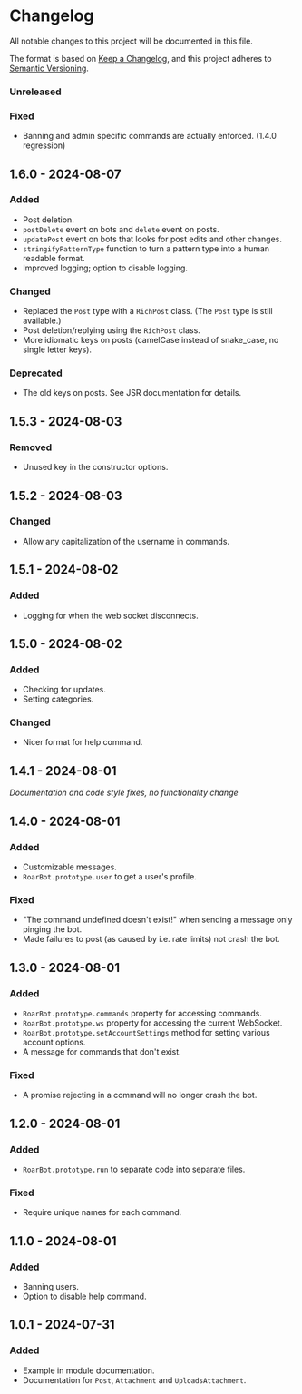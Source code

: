 # Changelog

All notable changes to this project will be documented in this file.

The format is based on [Keep a Changelog](https://keepachangelog.com/en/1.1.0/),
and this project adheres to [Semantic Versioning](https://semver.org/spec/v2.0.0.html).

### Unreleased

### Fixed

- Banning and admin specific commands are actually enforced. (1.4.0 regression)

## 1.6.0 - 2024-08-07

### Added

- Post deletion.
- `postDelete` event on bots and `delete` event on posts.
- `updatePost` event on bots that looks for post edits and other changes.
- `stringifyPatternType` function to turn a pattern type into a human readable format.
- Improved logging; option to disable logging.

### Changed

- Replaced the `Post` type with a `RichPost` class. (The `Post` type is still available.)
- Post deletion/replying using the `RichPost` class.
- More idiomatic keys on posts (camelCase instead of snake_case, no single letter keys).

### Deprecated

- The old keys on posts. See JSR documentation for details.

## 1.5.3 - 2024-08-03

### Removed

- Unused key in the constructor options.

## 1.5.2 - 2024-08-03

### Changed

- Allow any capitalization of the username in commands.

## 1.5.1 - 2024-08-02

### Added

- Logging for when the web socket disconnects.

## 1.5.0 - 2024-08-02

### Added

- Checking for updates.
- Setting categories.

### Changed

- Nicer format for help command.

## 1.4.1 - 2024-08-01

_Documentation and code style fixes, no functionality change_

## 1.4.0 - 2024-08-01

### Added

- Customizable messages.
- `RoarBot.prototype.user` to get a user's profile.

### Fixed

- "The command undefined doesn't exist!" when sending a message only pinging the bot.
- Made failures to post (as caused by i.e. rate limits) not crash the bot.

## 1.3.0 - 2024-08-01

### Added

- `RoarBot.prototype.commands` property for accessing commands.
- `RoarBot.prototype.ws` property for accessing the current WebSocket.
- `RoarBot.prototype.setAccountSettings` method for setting various account options.
- A message for commands that don't exist.

### Fixed

- A promise rejecting in a command will no longer crash the bot.

## 1.2.0 - 2024-08-01

### Added

- `RoarBot.prototype.run` to separate code into separate files.

### Fixed

- Require unique names for each command.

## 1.1.0 - 2024-08-01

### Added

- Banning users.
- Option to disable help command.

## 1.0.1 - 2024-07-31

### Added

- Example in module documentation.
- Documentation for `Post`, `Attachment` and `UploadsAttachment`.
